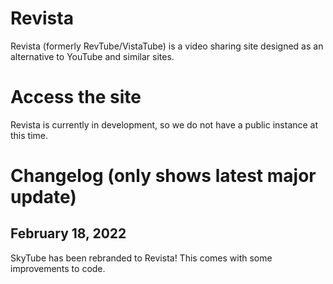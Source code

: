# Revista
Revista (formerly RevTube/VistaTube) is a video <!--(with audio uploading a feature that was going to be added)--> sharing site designed as an alternative to YouTube and similar sites.
# Access the site 
<!--You can access RevTube at https://rev.yoretude.com.-->
<!--~~For the upcoming "Redux" layout, the link is: https://redst0ne.xyz/vistatuberedux~~ (Redux is cancelled)
For the current "skeuo" layout, the link is https://rev.yoretude.com.
-->
Revista is currently in development, so we do not have a public instance at this time.
# Changelog (only shows latest major update)
## February 18, 2022
SkyTube has been rebranded to Revista! This comes with some improvements to code.
<!--## February 16, 2022
RevTube has officially been rebranded to SkyTube! This comes with a redesigned navbar. Also, videos are now accessed via random 11 character strings, like YouTube. For example, watch.php?id=1 becomes something like watch.php?v=qGfP2PtcI6M-->
